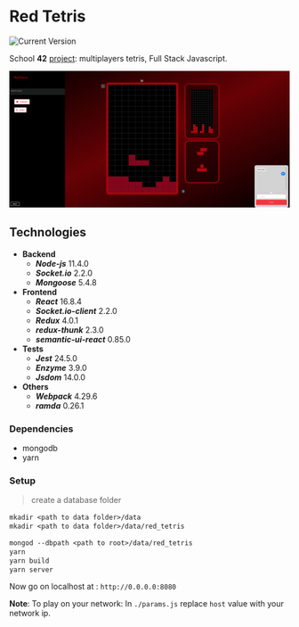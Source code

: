 # Red Tetris
![Current Version](https://img.shields.io/badge/version-0.1.1-green.svg)

School **42** [project](https://github.com/Ismaelsj/Red_tetris/blob/master/subject/red_tetris.fr.pdf): multiplayers tetris, Full Stack Javascript.

![red tetris](./img/multi_in_game.png)

## Technologies
* **Backend**
    * **_Node-js_** 11.4.0
    * **_Socket.io_** 2.2.0
    * **_Mongoose_** 5.4.8
* **Frontend**
    * **_React_** 16.8.4
    * **_Socket.io-client_** 2.2.0
    * **_Redux_** 4.0.1
    * **_redux-thunk_** 2.3.0
    * **_semantic-ui-react_** 0.85.0
* **Tests**
    * **_Jest_** 24.5.0
    * **_Enzyme_** 3.9.0
    * **_Jsdom_** 14.0.0
* **Others**
    * **_Webpack_** 4.29.6
    * **_ramda_** 0.26.1

### Dependencies
* mongodb
* yarn

### Setup
> create a database folder
```
mkadir <path to data folder>/data
mkadir <path to data folder>/data/red_tetris
```
```
mongod --dbpath <path to root>/data/red_tetris
yarn
yarn build
yarn server 
```

Now go on localhost at : `http://0.0.0.0:8080`


**Note**: To play on your network:
In `./params.js` replace `host` value with your network ip. 